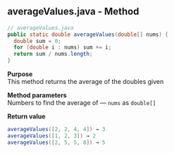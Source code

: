## averageValues.java - Method

```java
// averageValues.java
public static double averageValues(double[] nums) {
  double sum = 0;
  for (double i : nums) sum += i;
  return sum / nums.length;
}
```

**Purpose**
<br>This method returns the average of the doubles given

**Method parameters**
<br>Numbers to find the average of &mdash; `nums` as `double[]`

**Return value**
```java
averageValues([2, 2, 4, 4]) → 3
averageValues([1, 2, 3]) → 2
averageValues([2, 5, 5, 8]) → 5
```
